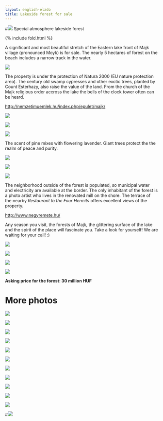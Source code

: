 ```yaml
---
layout: english-elado
title: Lakeside forest for sale
---
```


#![](http://i.imgur.com/EBvtfTD.jpg) Special atmosphere lakeside forest

{% include fold.html %}

A significant and most beautiful stretch of the Eastern lake front of Majk village
(pronounced Moyk) is for sale. The nearly 5 hectares of forest on the beach includes
a narrow track in the water.

![](http://i.imgur.com/Wk32RbG.jpg)

The property is under the protection of Natura 2000 (EU nature protection area).
The century old swamp cypresses and other exotic trees, planted by Count
Esterhazy, also raise the value of the land. From the church of the Majk religious
order accross the lake the bells of the clock tower often can be heard.

<http://nemzetimuemlek.hu/index.php/epulet/majk/>

![](http://i.imgur.com/4fz8u0j.jpg)

![](http://i.imgur.com/goYnCIB.jpg)

![](http://i.imgur.com/554tECv.jpg)

The scent of pine mixes with flowering lavender. Giant trees protect the the realm of peace and purity.

![](http://i.imgur.com/ZyDVeNX.jpg)

![](http://i.imgur.com/7eS7zsy.jpg)

![](http://i.imgur.com/mDkLNNi.jpg)

The neighborhood outside of the forest is populated, so municipal water and
electricity are available at the border. The only inhabitant of the forest is a photo
artist who lives in the renovated mill on the shore. The terrace of the nearby
*Restaurant to the Four Hermits* offers excellent views of the property.

<http://www.negyremete.hu/>

Any season you visit, the forests of Majk, the glittering surface of the lake and the
spirit of the place will fascinate you. Take a look for yourself! We are waiting for your
call! :)

![](http://i.imgur.com/Wk32RbG.jpg)

![](http://i.imgur.com/mqr8usR.jpg)

![](http://i.imgur.com/jiGDSxk.jpg)

![](http://i.imgur.com/ywscK1I.jpg)

**Asking price for the forest: 30 million HUF**

# More photos

![](http://i.imgur.com/EZKk87o.jpg)

![](http://i.imgur.com/XBwaC2b.jpg)

![](http://i.imgur.com/qXWe1x5.jpg)

![](http://i.imgur.com/Sa7zgPj.jpg)

![](http://i.imgur.com/FqWK4xb.jpg)

![](http://i.imgur.com/bflz2oi.jpg)

![](http://i.imgur.com/LuNsb2d.jpg)

![](http://i.imgur.com/Hq1SpGP.jpg)

![](http://i.imgur.com/giOZ74j.jpg)

![](http://i.imgur.com/kNWmTVb.jpg)

![](http://i.imgur.com/KuVabvE.jpg)

#![](http://i.imgur.com/V11JY3c.jpg)
